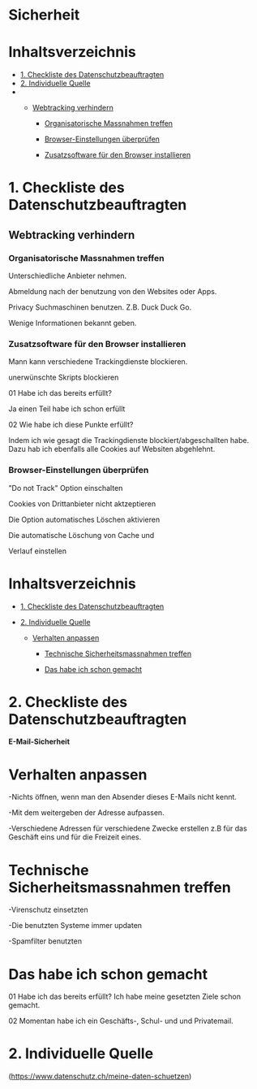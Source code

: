 # Sicherheit <!-- omit in toc -->

# Inhaltsverzeichnis <!-- omit in toc -->
- [1. Checkliste des Datenschutzbeauftragten](#1-checkliste-des-datenschutzbeauftragten)
- [2. Individuelle Quelle](#2-individuelle-quelle)
- 
  - [Webtracking verhindern](#webtracking-verhindern)

    - [Organisatorische Massnahmen treffen](#organisatorische-massnahmen-treffen)

    - [Browser-Einstellungen überprüfen](#browser-einstellungen-überprüfen)

    - [Zusatzsoftware für den Browser installieren](#zusatzsoftware-für-den-browser-installieren)

# 1. Checkliste des Datenschutzbeauftragten
## Webtracking verhindern

### Organisatorische Massnahmen treffen

Unterschiedliche Anbieter nehmen.

Abmeldung nach der benutzung von den Websites oder Apps.

Privacy Suchmaschinen benutzen. Z.B. Duck Duck Go.

Wenige Informationen bekannt geben.



### Zusatzsoftware für den Browser installieren

 Mann kann verschiedene Trackingdienste blockieren.


unerwünschte Skripts blockieren 



01 Habe ich das bereits erfüllt?



Ja einen Teil habe ich schon erfüllt



02 Wie habe ich diese Punkte erfüllt?

Indem ich wie gesagt die Trackingdienste blockiert/abgeschallten habe. Dazu hab ich ebenfalls alle Cookies auf Websiten abgehlehnt.


### Browser-Einstellungen überprüfen

"Do not Track" Option einschalten



Cookies von Drittanbieter nicht aktzeptieren



Die Option automatisches Löschen aktivieren



Die automatische Löschung von Cache und

Verlauf einstellen




# Inhaltsverzeichnis <!-- omit in toc -->

- [1. Checkliste des Datenschutzbeauftragten](#1-checkliste-des-datenschutzbeauftragten)


- [2. Individuelle Quelle](#2-individuelle-quelle)

  - [Verhalten anpassen](#verhalten-anpassen)

    - [Technische Sicherheitsmassnahmen treffen](#technische-sicherheitsmassnahmen-treffen)

    - [Das habe ich schon gemacht](#das-habe-ich-schon-gemacht)



# 2. Checkliste des Datenschutzbeauftragten



**E-Mail-Sicherheit**

# Verhalten anpassen

-Nichts öffnen, wenn man den Absender dieses E-Mails nicht kennt.

-Mit dem weitergeben der Adresse aufpassen.

-Verschiedene Adressen für verschiedene Zwecke erstellen z.B für das Geschäft eins und für die Freizeit eines.

# Technische Sicherheitsmassnahmen treffen

-Virenschutz einsetzten

-Die benutzten Systeme immer updaten

-Spamfilter benutzten

# Das habe ich schon gemacht
01 Habe ich das bereits erfüllt? Ich habe meine gesetzten Ziele schon gemacht.

02 Momentan habe ich ein Geschäfts-, Schul- und und Privatemail. 

# 2. Individuelle Quelle

(https://www.datenschutz.ch/meine-daten-schuetzen)





